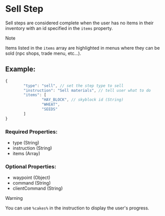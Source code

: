 # Sell Step
Sell steps are considered complete when the user has no items in their inventory with an id specified in the ``items`` property.

> [!NOTE]
> Items listed in the ``items`` array are highlighted in menus where they can be sold (npc shops, trade menu, etc...).

## Example:
```js
{
        "type": "sell", // set the step type to sell
        "instruction": "Sell materials", // tell user what to do
        "items": [
                "HAY_BLOCK", // skyblock id (String)
                "WHEAT",
                "SEEDS"
        ]
}
```
### Required Properties:
- type (String)
- instruction (String)
- items (Array)

### Optional Properties:
- waypoint (Object)
- command (String)
- clientCommand (String)

> [!WARNING]
> You can use ``%cakes%`` in the instruction to display the user's progress.
